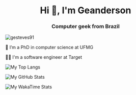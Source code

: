 <h1 align="center">Hi 👋, I'm Geanderson</h1>
<h3 align="center">Computer geek from Brazil</h3>

<p align="left"> <img src="https://komarev.com/ghpvc/?username=gesteves91" alt="gesteves91" /> </p>

🔭 I’m a PhD in computer science at UFMG

👨‍💻 I'm a software engineer at Target

<!-- 👨‍💻 All of my projects are available [here](https://github.com/gesteves91?tab=repositories&type=source) -->

<!-- - 📫 How to reach me **geanderson@dcc.ufmg.br** -->

![My Top Langs](https://github-readme-stats.vercel.app/api/top-langs/?username=gesteves91&hide=jupyter%20notebook&layout=compact&theme=dracula&langs_count=4)

![My GitHub Stats](https://github-readme-stats.vercel.app/api?username=gesteves91&show_icons=true&theme=dracula&count_private=true)

![My WakaTime Stats](https://github-readme-stats.vercel.app/api/wakatime?username=gesteves91&theme=dracula&v=2)

<!-- <p align="left"> <img src="https://raw.githubusercontent.com/devicons/devicon/master/icons/python/python-original.svg" alt="python" width="40" height="40"/> <img src="https://raw.githubusercontent.com/devicons/devicon/master/icons/linux/linux-original.svg" alt="linux" width="40" height="40"/><img src="https://raw.githubusercontent.com/devicons/devicon/master/icons/bash/bash-plain.svg" alt="bash" width="40" height="40"/> <img src="https://raw.githubusercontent.com/devicons/devicon/master/icons/latex/latex-original.svg" alt="latex" width="40" height="40"/> <img src="https://raw.githubusercontent.com/devicons/devicon/master/icons/github/github-original-wordmark.svg" alt="git" width="40" height="40"/> <img src="https://raw.githubusercontent.com/devicons/devicon/master/icons/java/java-original.svg" alt="java" width="40" height="40"/> <img src="https://raw.githubusercontent.com/devicons/devicon/master/icons/javascript/javascript-original.svg" alt="javascript" width="35" height="40"/> <img src="https://raw.githubusercontent.com/devicons/devicon/master/icons/docker/docker-original-wordmark.svg" alt="docker" width="40" height="40"/> <img src="https://raw.githubusercontent.com/devicons/devicon/master/icons/mongodb/mongodb-original-wordmark.svg" alt="mongodb" width="40" height="40"/> <img src="https://raw.githubusercontent.com/devicons/devicon/master/icons/mysql/mysql-original.svg" alt="mysql" width="40" height="40"/> </p> -->
